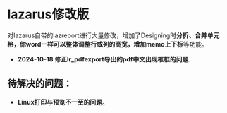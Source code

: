 # lazarus修改版
对lazarus自带的lazreport进行大量修改，增加了Designing时**分折、合并单元格，你word一样可以整体调整行或列的高宽，增加memo上下标**等功能。  
- **2024-10-18 修正lr_pdfexport导出的pdf中文出现框框的问题**.
## 待解决的问题：  
- **Linux打印与预览不一至的问题**。  
